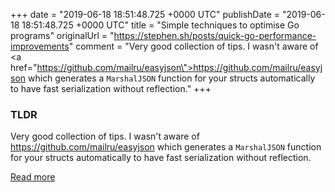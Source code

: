 +++
date = "2019-06-18 18:51:48.725 +0000 UTC"
publishDate = "2019-06-18 18:51:48.725 +0000 UTC"
title = "Simple techniques to optimise Go programs"
originalUrl = "https://stephen.sh/posts/quick-go-performance-improvements"
comment = "Very good collection of tips. I wasn't aware of <a href=\"https://github.com/mailru/easyjson\">https://github.com/mailru/easyjson</a> which generates a `MarshalJSON` function for your structs automatically to have fast serialization without reflection."
+++

### TLDR

Very good collection of tips. I wasn't aware of <a href="https://github.com/mailru/easyjson">https://github.com/mailru/easyjson</a> which generates a `MarshalJSON` function for your structs automatically to have fast serialization without reflection.

[Read more](https://stephen.sh/posts/quick-go-performance-improvements)
